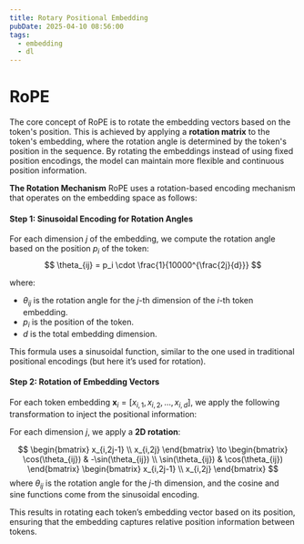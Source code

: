 ```yaml
---
title: Rotary Positional Embedding
pubDate: 2025-04-10 08:56:00
tags:
  - embedding
  - dl
---
```


# RoPE

The core concept of RoPE is to rotate the embedding vectors based on the token's position. This is achieved by applying a **rotation matrix** to the token's embedding, where the rotation angle is determined by the token's position in the sequence. By rotating the embeddings instead of using fixed position encodings, the model can maintain more flexible and continuous position information.

**The Rotation Mechanism**
RoPE uses a rotation-based encoding mechanism that operates on the embedding space as follows:

#### Step 1: **Sinusoidal Encoding for Rotation Angles**
For each dimension $j$ of the embedding, we compute the rotation angle based on the position $p_i$ of the token:
$$
\theta_{ij} = p_i \cdot \frac{1}{10000^{\frac{2j}{d}}}
$$

where:
- $\theta_{ij}$ is the rotation angle for the $j$-th dimension of the $i$-th token embedding.
- $p_i$ is the position of the token.
- $d$ is the total embedding dimension.

This formula uses a sinusoidal function, similar to the one used in traditional positional encodings (but here it’s used for rotation).

#### Step 2: **Rotation of Embedding Vectors**
For each token embedding $\mathbf{x}_i = [x_{i,1}, x_{i,2}, \dots, x_{i,d}]$, we apply the following transformation to inject the positional information:

For each dimension $j$, we apply a **2D rotation**:

  $$
  \begin{bmatrix} x_{i,2j-1} \\ x_{i,2j} \end{bmatrix} \to
  \begin{bmatrix} \cos(\theta_{ij}) & -\sin(\theta_{ij}) \\ \sin(\theta_{ij}) & \cos(\theta_{ij}) \end{bmatrix}
  \begin{bmatrix} x_{i,2j-1} \\ x_{i,2j} \end{bmatrix}
  $$
  where $\theta_{ij}$ is the rotation angle for the $j$-th dimension, and the cosine and sine functions come from the sinusoidal encoding.

This results in rotating each token’s embedding vector based on its position, ensuring that the embedding captures relative position information between tokens.
